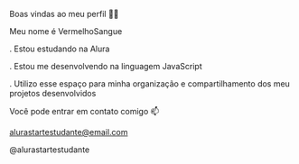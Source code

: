 Boas vindas ao meu perfil 💙💙

Meu nome é VermelhoSangue

. Estou estudando na Alura

. Estou me desenvolvendo na linguagem JavaScript

. Utilizo esse espaço para minha organização e compartilhamento dos meu projetos desenvolvidos

Você pode entrar em contato comigo 📫

alurastartestudante@email.com

@alurastartestudante



